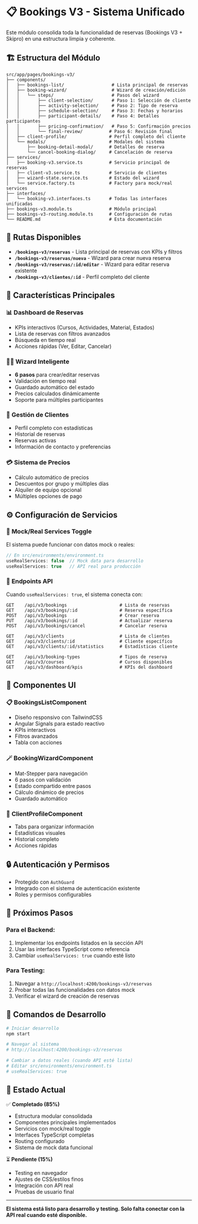 # 📋 **Bookings V3 - Sistema Unificado**

Este módulo consolida toda la funcionalidad de reservas (Bookings V3 + Skipro) en una estructura limpia y coherente.

## 🏗️ **Estructura del Módulo**

```
src/app/pages/bookings-v3/
├── components/
│   ├── bookings-list/                  # Lista principal de reservas
│   ├── booking-wizard/                 # Wizard de creación/edición
│   │   └── steps/                      # Pasos del wizard
│   │       ├── client-selection/       # Paso 1: Selección de cliente
│   │       ├── activity-selection/     # Paso 2: Tipo de reserva
│   │       ├── schedule-selection/     # Paso 3: Fechas y horarios
│   │       ├── participant-details/    # Paso 4: Detalles participantes
│   │       ├── pricing-confirmation/   # Paso 5: Confirmación precios
│   │       └── final-review/          # Paso 6: Revisión final
│   ├── client-profile/                # Perfil completo del cliente
│   └── modals/                        # Modales del sistema
│       ├── booking-detail-modal/      # Detalles de reserva
│       └── cancel-booking-dialog/     # Cancelación de reserva
├── services/
│   ├── booking-v3.service.ts          # Servicio principal de reservas
│   ├── client-v3.service.ts           # Servicio de clientes
│   ├── wizard-state.service.ts        # Estado del wizard
│   └── service.factory.ts             # Factory para mock/real services
├── interfaces/
│   └── booking-v3.interfaces.ts       # Todas las interfaces unificadas
├── bookings-v3.module.ts              # Módulo principal
├── bookings-v3-routing.module.ts      # Configuración de rutas
└── README.md                          # Esta documentación
```

## 🔗 **Rutas Disponibles**

- **`/bookings-v3/reservas`** - Lista principal de reservas con KPIs y filtros
- **`/bookings-v3/reservas/nueva`** - Wizard para crear nueva reserva
- **`/bookings-v3/reservas/:id/editar`** - Wizard para editar reserva existente
- **`/bookings-v3/clientes/:id`** - Perfil completo del cliente

## 🎯 **Características Principales**

### 📊 **Dashboard de Reservas**
- KPIs interactivos (Cursos, Actividades, Material, Estados)
- Lista de reservas con filtros avanzados
- Búsqueda en tiempo real
- Acciones rápidas (Ver, Editar, Cancelar)

### 🧙‍♂️ **Wizard Inteligente**
- **6 pasos** para crear/editar reservas
- Validación en tiempo real
- Guardado automático del estado
- Precios calculados dinámicamente
- Soporte para múltiples participantes

### 👤 **Gestión de Clientes**
- Perfil completo con estadísticas
- Historial de reservas
- Reservas activas
- Información de contacto y preferencias

### 💳 **Sistema de Precios**
- Cálculo automático de precios
- Descuentos por grupo y múltiples días
- Alquiler de equipo opcional
- Múltiples opciones de pago

## ⚙️ **Configuración de Servicios**

### 🔄 **Mock/Real Services Toggle**

El sistema puede funcionar con datos mock o reales:

```typescript
// En src/environments/environment.ts
useRealServices: false  // Mock data para desarrollo
useRealServices: true   // API real para producción
```

### 📡 **Endpoints API**

Cuando `useRealServices: true`, el sistema conecta con:

```
GET    /api/v3/bookings                    # Lista de reservas
GET    /api/v3/bookings/:id                # Reserva específica
POST   /api/v3/bookings                    # Crear reserva
PUT    /api/v3/bookings/:id                # Actualizar reserva
POST   /api/v3/bookings/cancel             # Cancelar reserva

GET    /api/v3/clients                     # Lista de clientes
GET    /api/v3/clients/:id                 # Cliente específico
GET    /api/v3/clients/:id/statistics      # Estadísticas cliente

GET    /api/v3/booking-types               # Tipos de reserva
GET    /api/v3/courses                     # Cursos disponibles
GET    /api/v3/dashboard/kpis              # KPIs del dashboard
```

## 🎨 **Componentes UI**

### 📋 **BookingsListComponent**
- Diseño responsivo con TailwindCSS
- Angular Signals para estado reactivo
- KPIs interactivos
- Filtros avanzados
- Tabla con acciones

### 🪄 **BookingWizardComponent**
- Mat-Stepper para navegación
- 6 pasos con validación
- Estado compartido entre pasos
- Cálculo dinámico de precios
- Guardado automático

### 👤 **ClientProfileComponent**
- Tabs para organizar información
- Estadísticas visuales
- Historial completo
- Acciones rápidas

## 🔒 **Autenticación y Permisos**

- Protegido con `AuthGuard`
- Integrado con el sistema de autenticación existente
- Roles y permisos configurables

## 🎯 **Próximos Pasos**

### Para el Backend:
1. Implementar los endpoints listados en la sección API
2. Usar las interfaces TypeScript como referencia
3. Cambiar `useRealServices: true` cuando esté listo

### Para Testing:
1. Navegar a `http://localhost:4200/bookings-v3/reservas`
2. Probar todas las funcionalidades con datos mock
3. Verificar el wizard de creación de reservas

## 🔧 **Comandos de Desarrollo**

```bash
# Iniciar desarrollo
npm start

# Navegar al sistema
# http://localhost:4200/bookings-v3/reservas

# Cambiar a datos reales (cuando API esté lista)
# Editar src/environments/environment.ts
# useRealServices: true
```

## 🎉 **Estado Actual**

✅ **Completado (85%)**
- Estructura modular consolidada
- Componentes principales implementados
- Servicios con mock/real toggle
- Interfaces TypeScript completas
- Routing configurado
- Sistema de mock data funcional

⏳ **Pendiente (15%)**
- Testing en navegador
- Ajustes de CSS/estilos finos
- Integración con API real
- Pruebas de usuario final

---

**El sistema está listo para desarrollo y testing. Solo falta conectar con la API real cuando esté disponible.**
